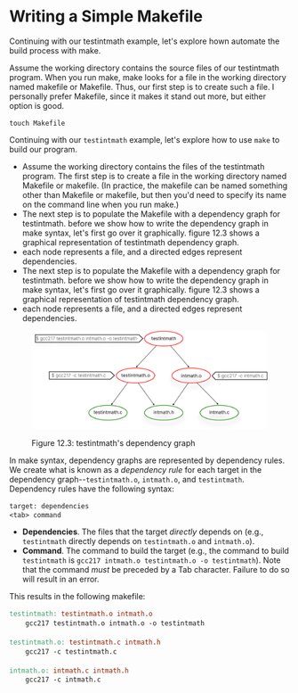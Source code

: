 # Writing a Simple Makefile

Continuing with our testintmath example, let's explore hown automate the build process with make. 

Assume the working directory contains the source files of our testintmath program. When you run make, make looks for a file in the working directory named makefile or Makefile. Thus, our first step is to create such a file. I personally prefer Makefile, since it makes it stand out more, but either option is good.

```
touch Makefile
```

Continuing with our `testintmath` example, let's explore how to use `make` to build our program.

* Assume the working directory contains the files of the testintmath program. The first step is to create a file in the working directory named Makefile or makefile. (In practice, the makefile can be named something other than Makefile or makefile, but then you'd need to specify its name on the command line when you run make.)
* The next step is to populate the Makefile with a dependency graph for testintmath. before we show how to write the dependency graph in make syntax, let's first go over it graphically. figure 12.3 shows a graphical representation of testintmath dependency graph.
* each node represents a file, and a directed edges represent dependencies.&#x20;
* The next step is to populate the Makefile with a dependency graph for testintmath. before we show how to write the dependency graph in make syntax, let's first go over it graphically. figure 12.3 shows a graphical representation of testintmath dependency graph.
* each node represents a file, and a directed edges represent dependencies.

<figure><img src="../.gitbook/assets/Group 125 (1).png" alt="" width="563"><figcaption><p>Figure 12.3: testintmath's dependency graph</p></figcaption></figure>

In make syntax, dependency graphs are represented by dependency rules. We create what is known as a _dependency rule_ for each target in the dependency graph--`testintmath.o`, `intmath.o`, and `testintmath`. Dependency rules have the following syntax:

```
target: dependencies
<tab> command
```

* **Dependencies**. The files that the target _directly_ depends on (e.g., `testintmath` directly depends on `testintmath.o` and `intmath.o`).
* **Command**. The command to build the target (e.g., the command to build `testintmath` is `gcc217 intmath.o testintmath.o -o testintmath`). Note that the command _must_ be preceded by a Tab character. Failure to do so will result in an error.

This results in the following makefile:

```makefile
testintmath: testintmath.o intmath.o
    gcc217 testintmath.o intmath.o -o testintmath

testintmath.o: testintmath.c intmath.h
    gcc217 -c testintmath.c

intmath.o: intmath.c intmath.h
    gcc217 -c intmath.c
```
